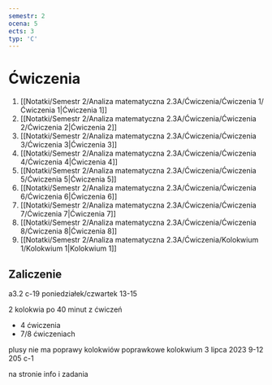 ```yaml
---
semestr: 2
ocena: 5
ects: 3
typ: 'C'
---
```


# Ćwiczenia
1. [[Notatki/Semestr 2/Analiza matematyczna 2.3A/Ćwiczenia/Ćwiczenia 1/Ćwiczenia 1|Ćwiczenia 1]]
2. [[Notatki/Semestr 2/Analiza matematyczna 2.3A/Ćwiczenia/Ćwiczenia 2/Ćwiczenia 2|Ćwiczenia 2]]
3. [[Notatki/Semestr 2/Analiza matematyczna 2.3A/Ćwiczenia/Ćwiczenia 3/Ćwiczenia 3|Ćwiczenia 3]]
4. [[Notatki/Semestr 2/Analiza matematyczna 2.3A/Ćwiczenia/Ćwiczenia 4/Ćwiczenia 4|Ćwiczenia 4]]
5. [[Notatki/Semestr 2/Analiza matematyczna 2.3A/Ćwiczenia/Ćwiczenia 5/Ćwiczenia 5|Ćwiczenia 5]]
6. [[Notatki/Semestr 2/Analiza matematyczna 2.3A/Ćwiczenia/Ćwiczenia 6/Ćwiczenia 6|Ćwiczenia 6]]
7. [[Notatki/Semestr 2/Analiza matematyczna 2.3A/Ćwiczenia/Ćwiczenia 7/Ćwiczenia 7|Ćwiczenia 7]]
8. [[Notatki/Semestr 2/Analiza matematyczna 2.3A/Ćwiczenia/Ćwiczenia 8/Ćwiczenia 8|Ćwiczenia 8]]
9. [[Notatki/Semestr 2/Analiza matematyczna 2.3A/Ćwiczenia/Kolokwium 1/Kolokwium 1|Kolokwium 1]]

## Zaliczenie

a3.2 c-19
poniedziałek/czwartek 13-15

2 kolokwia po 40 minut z ćwiczeń
- 4 ćwiczenia
- 7/8 ćwiczeniach

plusy
nie ma poprawy kolokwiów
poprawkowe kolokwium 3 lipca 2023 9-12 205 c-1

na stronie info i zadania